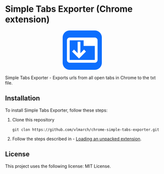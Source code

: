 # Simple Tabs Exporter (Chrome extension)

<p align="center">
  <img src="./icons/icon128.png" />
</p>

Simple Tabs Exporter - Exports urls from all open tabs in Chrome to the txt file.

## Installation

To install Simple Tabs Exporter, follow these steps:

1. Clone this repository

    ```git clon https://github.com/vlmarch/chrome-simple-tabs-exporter.git```

2. Follow the steps described in - [Loading an unpacked extension](https://developer.chrome.com/docs/extensions/mv3/getstarted/development-basics/#load-unpacked).

## License

This project uses the following license: MIT License.
